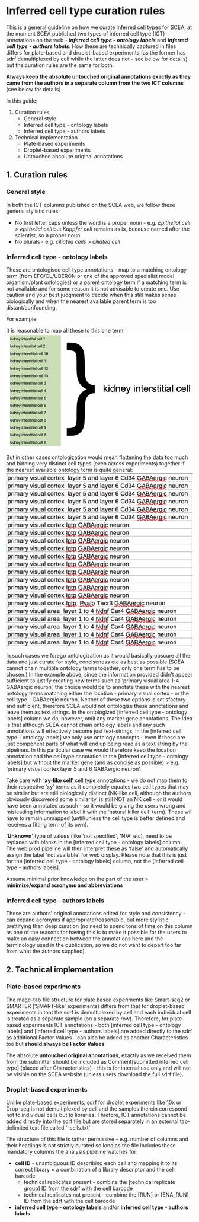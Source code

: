 # Inferred cell type curation rules

This is a general guideline on how we curate inferred cell types for SCEA, at the moment SCEA published two types of inferred cell type (ICT) annotations on the web - *__inferred cell type - ontology labels__* and *__inferred cell type - authors labels__*. How these are technically captured in files differs for plate-based and droplet-based experiments (as the former has sdrf demultiplexed by cell while the latter does not - see below for details) but the curation rules are the same for both.

**Always keep the absolute untouched original annotations exactly as they came from the authors in a separate column from the two ICT columns** (see below for details)

In this guide:
1. Curation rules
   - General style
   - Inferred cell type - ontology labels
   - Inferred cell type - authors labels
2. Technical implementation
   - Plate-based experiments
   - Droplet-based experiments
   - Untouched absolute original annotations

## 1. Curation rules
### General style
In both the ICT columns published on the SCEA web, we follow these general stylistic rules:
* No first letter caps unless the word is a proper noun - e.g. *Epithelial cell > epithelial cell* but *Kuppfer cell* remains as is, because named after the scientist, so a proper noun
* No plurals - e.g. *ciliated cells* > *ciliated cell*

### Inferred cell type - ontology labels
These are ontologised cell type annotations - map to a matching ontology term (from EFO/CL/UBERON or one of the approved specialist model organism/plant ontologies) or a parent ontology term if a matching term is not available and for some reason it is not advisable to create one. Use caution and your best judgment to decide when this still makes sense biologically and when the nearest available parent term is too distant/confounding.

For example:

It is reasonable to map all these to this one term:![mapping to a parent term](../images/ICT_term_mapping.png)

But in other cases ontologization would mean flattening the data too much and binning very distinct cell types (even across experiments) together if the nearest available ontology term is quite general:![not advisable to map](../images/ICT_impossible_to_map.png)

In such cases we forego ontologization as it would basically obscure all the data and just curate for style, conciseness etc as best as possible (SCEA cannot chain multiple ontology terms together, only one term has to be chosen.) In the example above, since the information provided didn’t appear sufficient to justify creating new terms such as ‘primary visual area 1-4 GABAergic neuron’, the choice would be to annotate these with the nearest ontology terms matching either the location - primary visual cortex - or the cell type - GABAergic neuron. Neither of these two options is satisfactory and sufficient, therefore SCEA would not ontologize these annotations and leave them as text strings. In the ontologized [inferred cell type - ontology labels] column we do, however, omit any marker gene annotations. The idea is that although SCEA cannot chain ontology labels and any such annotations will effectively become just text-strings, in the [inferred cell type - ontology labels] we only use ontology concepts - even if these are just component parts of what will end up being read as a text string by the pipelines. In this particular case we would therefore keep the location annotation and the cell type annotation in the [inferred cell type - ontology labels] but without the marker gene (and as concise as possible) > e.g. ‘primary visual cortex layer 5 and 6 GABAergic neuron’.

Take care with ‘**xy-like cell**’ cell type annotations - we do not map them to their respective ‘xy’ terms as it completely equates two cell types that may be similar but are still biologically distinct (NK-like cell, although the authors obviously discovered some similarity, is still NOT an NK cell - or it would have been annotated as such - so it would be giving the users wrong and misleading information to label it with the ‘natural killer cell’ term). These will have to remain unmapped (until/unless the cell type is better defined and receives a fitting term of its own).

‘**Unknown**' type of values (like 'not specified', 'N/A' etc), need to be replaced with blanks in the [inferred cell type - ontology labels] column. The web prod pipeline will then interpret these as 'false' and automatically assign the label 'not available' for web display. Please note that this is just for the [inferred cell type - ontology labels] column, not the [inferred cell type - authors labels].

Assume minimal prior knowledge on the part of the user > **minimize/expand acronyms and abbreviations**

### Inferred cell type - authors labels
These are authors' original annotations edited for style and consistency - can expand acronyms if appropriate/reasonable, but more stylistic prettifying than deep curation (no need to spend tons of time on this column as one of the reasons for having this is to make it possible for the users to make an easy connection between the annotations here and the terminology used in the publication, so we do not want to depart too far from what the authors supplied).

## 2. Technical implementation
### Plate-based experiments
The mage-tab file structure for plate based experiments like Smart-seq2 or SMARTER ('SMART-like' experiments) differs from that for droplet-based experiments in that the sdrf is demultiplexed by cell and each individual cell is treated as a separate sample (on a separate row). Therefore, for plate-based experiments ICT annotations - both [inferred cell type - ontology labels] and [inferred cell type - authors labels] are added directly to the sdrf as additional Factor Values - can also be added as another Characteristics too but **should always be Factor Values**

The absolute **untouched original annotations**, exactly as we received them from the submitter should be included as Comment[submitted inferred cell type] (placed after Characteristics) - this is for internal use only and will not be visible on the SCEA website (unless users download the full sdrf file).

### Droplet-based experiments
Unlike plate-based experiments, sdrf for droplet experiments like 10x or Drop-seq is not demultiplexed by cell and the samples therein correspond not to individual cells but to libraries. Threfore, ICT annotations cannot be added directly into the sdrf file but are stored separately in an external tab-delimited text file called '<accession>-cells.txt'

The structure of this file is rather permissive - e.g. number of columns and their headings is not strictly curated so long as the file includes these mandatory columns the analysis pipeline watches for:
* __cell ID__ - unambiguous ID describing each cell and mapping it to its correct library = a combination of a library descriptor and the cell barcode
    - technical replicates present - combine the [technical replicate group] ID from the sdrf with the cell barcode
    - technical replicates not present - combine the [RUN] or [ENA_RUN] ID from the sdrf with the cell barcode
* __inferred cell type - ontology labels__ and/or __inferred cell type - authors labels__
